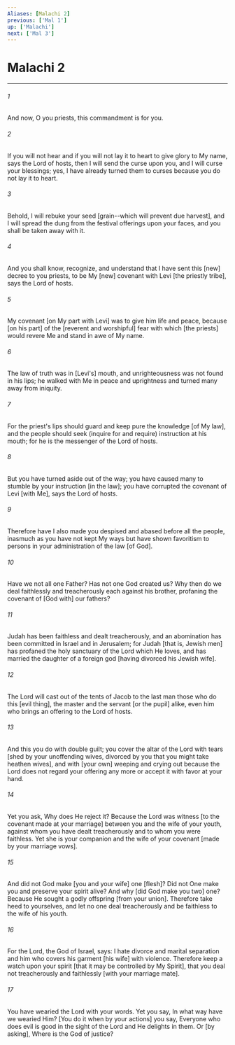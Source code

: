 ```yaml
---
Aliases: [Malachi 2]
previous: ['Mal 1']
up: ['Malachi']
next: ['Mal 3']
---
```

# Malachi 2

***














###### 1 






And now, O you priests, this commandment is for you. 













###### 2 






If you will not hear and if you will not lay it to heart to give glory to My name, says the Lord of hosts, then I will send the curse upon you, and I will curse your blessings; yes, I have already turned them to curses because you do not lay it to heart. 













###### 3 






Behold, I will rebuke your seed [grain--which will prevent due harvest], and I will spread the dung from the festival offerings upon your faces, and you shall be taken away with it. 













###### 4 






And you shall know, recognize, and understand that I have sent this [new] decree to you priests, to be My [new] covenant with Levi [the priestly tribe], says the Lord of hosts. 













###### 5 






My covenant [on My part with Levi] was to give him life and peace, because [on his part] of the [reverent and worshipful] fear with which [the priests] would revere Me and stand in awe of My name. 













###### 6 






The law of truth was in [Levi's] mouth, and unrighteousness was not found in his lips; he walked with Me in peace and uprightness and turned many away from iniquity. 













###### 7 






For the priest's lips should guard and keep pure the knowledge [of My law], and the people should seek (inquire for and require) instruction at his mouth; for he is the messenger of the Lord of hosts. 













###### 8 






But you have turned aside out of the way; you have caused many to stumble by your instruction [in the law]; you have corrupted the covenant of Levi [with Me], says the Lord of hosts. 













###### 9 






Therefore have I also made you despised and abased before all the people, inasmuch as you have not kept My ways but have shown favoritism to persons in your administration of the law [of God]. 













###### 10 






Have we not all one Father? Has not one God created us? Why then do we deal faithlessly and treacherously each against his brother, profaning the covenant of [God with] our fathers? 













###### 11 






Judah has been faithless and dealt treacherously, and an abomination has been committed in Israel and in Jerusalem; for Judah [that is, Jewish men] has profaned the holy sanctuary of the Lord which He loves, and has married the daughter of a foreign god [having divorced his Jewish wife]. 













###### 12 






The Lord will cast out of the tents of Jacob to the last man those who do this [evil thing], the master and the servant [or the pupil] alike, even him who brings an offering to the Lord of hosts. 













###### 13 






And this you do with double guilt; you cover the altar of the Lord with tears [shed by your unoffending wives, divorced by you that you might take heathen wives], and with [your own] weeping and crying out because the Lord does not regard your offering any more or accept it with favor at your hand. 













###### 14 






Yet you ask, Why does He reject it? Because the Lord was witness [to the covenant made at your marriage] between you and the wife of your youth, against whom you have dealt treacherously and to whom you were faithless. Yet she is your companion and the wife of your covenant [made by your marriage vows]. 













###### 15 






And did not God make [you and your wife] one [flesh]? Did not One make you and preserve your spirit alive? And why [did God make you two] one? Because He sought a godly offspring [from your union]. Therefore take heed to yourselves, and let no one deal treacherously and be faithless to the wife of his youth. 













###### 16 






For the Lord, the God of Israel, says: I hate divorce and marital separation and him who covers his garment [his wife] with violence. Therefore keep a watch upon your spirit [that it may be controlled by My Spirit], that you deal not treacherously and faithlessly [with your marriage mate]. 













###### 17 






You have wearied the Lord with your words. Yet you say, In what way have we wearied Him? [You do it when by your actions] you say, Everyone who does evil is good in the sight of the Lord and He delights in them. Or [by asking], Where is the God of justice?
